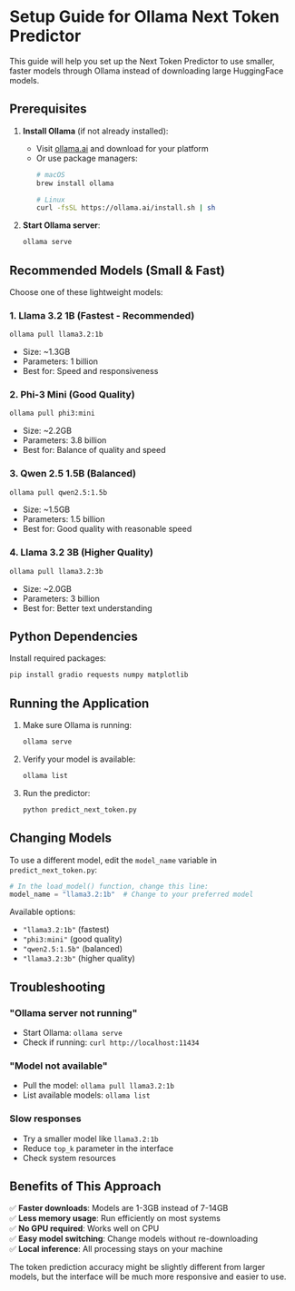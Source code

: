 
# Setup Guide for Ollama Next Token Predictor

This guide will help you set up the Next Token Predictor to use smaller, faster models through Ollama instead of downloading large HuggingFace models.

## Prerequisites

1. **Install Ollama** (if not already installed):
   - Visit [ollama.ai](https://ollama.ai) and download for your platform
   - Or use package managers:
     ```bash
     # macOS
     brew install ollama
     
     # Linux
     curl -fsSL https://ollama.ai/install.sh | sh
     ```

2. **Start Ollama server**:
   ```bash
   ollama serve
   ```

## Recommended Models (Small & Fast)

Choose one of these lightweight models:

### 1. Llama 3.2 1B (Fastest - Recommended)
```bash
ollama pull llama3.2:1b
```
- Size: ~1.3GB
- Parameters: 1 billion
- Best for: Speed and responsiveness

### 2. Phi-3 Mini (Good Quality)
```bash
ollama pull phi3:mini
```
- Size: ~2.2GB  
- Parameters: 3.8 billion
- Best for: Balance of quality and speed

### 3. Qwen 2.5 1.5B (Balanced)
```bash
ollama pull qwen2.5:1.5b
```
- Size: ~1.5GB
- Parameters: 1.5 billion
- Best for: Good quality with reasonable speed

### 4. Llama 3.2 3B (Higher Quality)
```bash
ollama pull llama3.2:3b
```
- Size: ~2.0GB
- Parameters: 3 billion
- Best for: Better text understanding

## Python Dependencies

Install required packages:
```bash
pip install gradio requests numpy matplotlib
```

## Running the Application

1. Make sure Ollama is running:
   ```bash
   ollama serve
   ```

2. Verify your model is available:
   ```bash
   ollama list
   ```

3. Run the predictor:
   ```bash
   python predict_next_token.py
   ```

## Changing Models

To use a different model, edit the `model_name` variable in `predict_next_token.py`:

```python
# In the load_model() function, change this line:
model_name = "llama3.2:1b"  # Change to your preferred model
```

Available options:
- `"llama3.2:1b"` (fastest)
- `"phi3:mini"` (good quality)
- `"qwen2.5:1.5b"` (balanced)
- `"llama3.2:3b"` (higher quality)

## Troubleshooting

### "Ollama server not running"
- Start Ollama: `ollama serve`
- Check if running: `curl http://localhost:11434`

### "Model not available"
- Pull the model: `ollama pull llama3.2:1b`
- List available models: `ollama list`

### Slow responses
- Try a smaller model like `llama3.2:1b`
- Reduce `top_k` parameter in the interface
- Check system resources

## Benefits of This Approach

✅ **Faster downloads**: Models are 1-3GB instead of 7-14GB  
✅ **Less memory usage**: Run efficiently on most systems  
✅ **No GPU required**: Works well on CPU  
✅ **Easy model switching**: Change models without re-downloading  
✅ **Local inference**: All processing stays on your machine  

The token prediction accuracy might be slightly different from larger models, but the interface will be much more responsive and easier to use.
